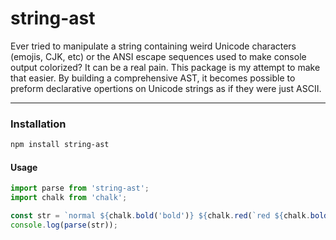 # string-ast

Ever tried to manipulate a string containing weird Unicode characters (emojis, CJK, etc)
or the ANSI escape sequences used to make console output colorized? It can be a real pain.
This package is my attempt to make that easier. By building a comprehensive AST, it becomes
possible to preform declarative opertions on Unicode strings as if they were just ASCII.

-------------------------

### Installation
```bash
npm install string-ast
```

#### Usage
```javascript
import parse from 'string-ast';
import chalk from 'chalk';

const str = `normal ${chalk.bold('bold')} ${chalk.red(`red ${chalk.bold('both')}`)}`;
console.log(parse(str));
```
